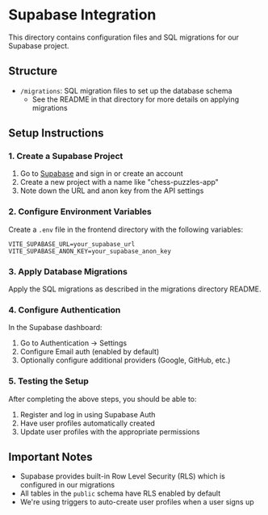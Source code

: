 # Supabase Integration

This directory contains configuration files and SQL migrations for our Supabase project.

## Structure

- `/migrations`: SQL migration files to set up the database schema
  - See the README in that directory for more details on applying migrations

## Setup Instructions

### 1. Create a Supabase Project

1. Go to [Supabase](https://supabase.com/) and sign in or create an account
2. Create a new project with a name like "chess-puzzles-app"
3. Note down the URL and anon key from the API settings

### 2. Configure Environment Variables

Create a `.env` file in the frontend directory with the following variables:

```
VITE_SUPABASE_URL=your_supabase_url
VITE_SUPABASE_ANON_KEY=your_supabase_anon_key
```

### 3. Apply Database Migrations

Apply the SQL migrations as described in the migrations directory README.

### 4. Configure Authentication

In the Supabase dashboard:
1. Go to Authentication → Settings
2. Configure Email auth (enabled by default)
3. Optionally configure additional providers (Google, GitHub, etc.)

### 5. Testing the Setup

After completing the above steps, you should be able to:
1. Register and log in using Supabase Auth
2. Have user profiles automatically created
3. Update user profiles with the appropriate permissions

## Important Notes

- Supabase provides built-in Row Level Security (RLS) which is configured in our migrations
- All tables in the `public` schema have RLS enabled by default
- We're using triggers to auto-create user profiles when a user signs up 